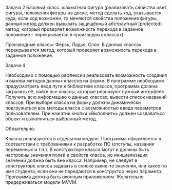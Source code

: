 Задача 2
Базовый класс: шахматная фигура (реализовать свойства цвет фигуры, положения фигуры на доске, метод сделать ход, указывается куда, если ход возможен, то меняются свойства положения фигуры, данный метод должен вызывать защищённый абстрактный (protected) метод, который проверяет возможность перехода в заданное положение - перекрывается в производных классах).

Производные классы: Ферзь, Ладья, Слон. 
В данных классах перекрывается метод, который проверяет возможность перехода в заданное положение.








Задача 4 

Необходимо с помощью рефлексии реализовать возможность создания  и вызова методов данных классов на форме.
В программе необходимо предусмотреть ввод пути к библиотеке классов, программа должна загрузить её, найти все классы, которые реализуют нужный интерфейс. 
Получить всю информацию о данных классах, вывести список названий классов. 
При выборе класса на форму должны динамически подгружаться все методы класса с возможностью ввода параметров пользователем. 
При нажатии кнопки «Выполнить» должен создаваться объект и выполняться выбранный метод.

Обязательно: 

Классы реализуются в отдельном модуле. 
Программа оформляется в соответствии с требованиями к разработке ПО (отступы, названия переменных и т.п.). 
В конструкторе класса могут и должны быть настроены значения полей и свойств класса, но инициализация значений должна быть вне класса. 
Например, не следует в конструкторе класса задавать в списке какие-то значения, или какое-то имя студента, если они не передаются в конструктор через параметр.
Программа должна быть оконным приложением.
Желательно придерживаться модели MVVM.
